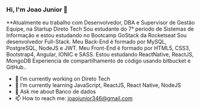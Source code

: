 ### Hi, I'm Joao Junior 👋

**Atualmente eu trabalho com Desenvolvedor,  DBA e Supervisor de Gestão Equipe, na Startup Direto Tech
Sou estudante do 7° período de Sistemas de Informação e estou estudando no Bootcamp GoStack da Rocketseat
Sou desenvolvedor Full-Stack.
Meu Back-End é formado por MySQL, PostgreSQL, NodeJS e JWT. 
Meu Front-End é formado por HTML5, CSS3, Bootstrap4, Angular, IONIC e SASS. 
Estou estudando ReactNative, ReactJS, MongoDB
Experiencia de compartilhamento de código usando bitbucket e GitHub..

- 🔭 I’m currently working on Direto Tech
- 🌱 I’m currently learning  JavaScript, ReactJS, React Native, NodeJS
- 💬 Ask me about Banco de dados
- 📫 How to reach me: joaojunior346@gmail.com

